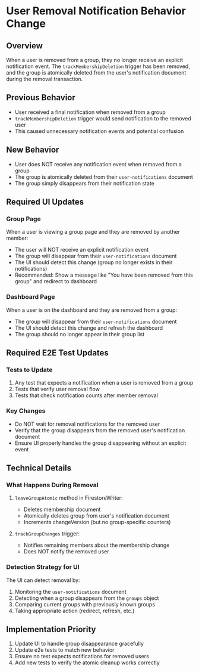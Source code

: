 # User Removal Notification Behavior Change

## Overview
When a user is removed from a group, they no longer receive an explicit notification event. The `trackMembershipDeletion` trigger has been removed, and the group is atomically deleted from the user's notification document during the removal transaction.

## Previous Behavior
- User received a final notification when removed from a group
- `trackMembershipDeletion` trigger would send notification to the removed user
- This caused unnecessary notification events and potential confusion

## New Behavior
- User does NOT receive any notification event when removed from a group
- The group is atomically deleted from their `user-notifications` document
- The group simply disappears from their notification state

## Required UI Updates

### Group Page
When a user is viewing a group page and they are removed by another member:
- The user will NOT receive an explicit notification event
- The group will disappear from their `user-notifications` document
- The UI should detect this change (group no longer exists in their notifications)
- Recommended: Show a message like "You have been removed from this group" and redirect to dashboard

### Dashboard Page
When a user is on the dashboard and they are removed from a group:
- The group will disappear from their `user-notifications` document
- The UI should detect this change and refresh the dashboard
- The group should no longer appear in their group list

## Required E2E Test Updates

### Tests to Update
1. Any test that expects a notification when a user is removed from a group
2. Tests that verify user removal flow
3. Tests that check notification counts after member removal

### Key Changes
- Do NOT wait for removal notifications for the removed user
- Verify that the group disappears from the removed user's notification document
- Ensure UI properly handles the group disappearing without an explicit event

## Technical Details

### What Happens During Removal
1. `leaveGroupAtomic` method in FirestoreWriter:
   - Deletes membership document
   - Atomically deletes group from user's notification document
   - Increments changeVersion (but no group-specific counters)

2. `trackGroupChanges` trigger:
   - Notifies remaining members about the membership change
   - Does NOT notify the removed user

### Detection Strategy for UI
The UI can detect removal by:
1. Monitoring the `user-notifications` document
2. Detecting when a group disappears from the `groups` object
3. Comparing current groups with previously known groups
4. Taking appropriate action (redirect, refresh, etc.)

## Implementation Priority
1. Update UI to handle group disappearance gracefully
2. Update e2e tests to match new behavior
3. Ensure no test expects notifications for removed users
4. Add new tests to verify the atomic cleanup works correctly